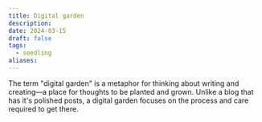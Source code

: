 ```yaml
---
title: Digital garden
description: 
date: 2024-03-15
draft: false
tags:
  - seedling
aliases:
---
```


The term "digital garden" is a metaphor for thinking about writing and creating—a place for thoughts to be planted and grown. Unlike a blog that has it's polished posts, a digital garden focuses on the process and care required to get there.
